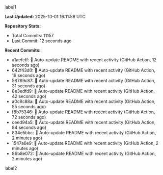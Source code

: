 
label1 
<!-- ACTIVITY_START -->
**Last Updated:** 2025-10-01 16:11:58 UTC

**Repository Stats:**
- Total Commits: 11157
- Last Commit: 12 seconds ago

**Recent Commits:**
- a1aefeff: 🤖 Auto-update README with recent activity (GitHub Action, 12 seconds ago)
- 642f43d0: 🤖 Auto-update README with recent activity (GitHub Action, 19 seconds ago)
- 58789c87: 🤖 Auto-update README with recent activity (GitHub Action, 31 seconds ago)
- 8e3edfd9: 🤖 Auto-update README with recent activity (GitHub Action, 42 seconds ago)
- a0c9c88a: 🤖 Auto-update README with recent activity (GitHub Action, 55 seconds ago)
- f8b75346: 🤖 Auto-update README with recent activity (GitHub Action, 72 seconds ago)
- ceed94a5: 🤖 Auto-update README with recent activity (GitHub Action, 84 seconds ago)
- 834e5bbc: 🤖 Auto-update README with recent activity (GitHub Action, 2 minutes ago)
- 1547a0e9: 🤖 Auto-update README with recent activity (GitHub Action, 2 minutes ago)
- 86b8e072: 🤖 Auto-update README with recent activity (GitHub Action, 2 minutes ago)
<!-- ACTIVITY_END -->

label2
